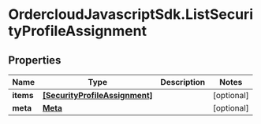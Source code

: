 # OrdercloudJavascriptSdk.ListSecurityProfileAssignment

## Properties
Name | Type | Description | Notes
------------ | ------------- | ------------- | -------------
**items** | [**[SecurityProfileAssignment]**](SecurityProfileAssignment.md) |  | [optional] 
**meta** | [**Meta**](Meta.md) |  | [optional] 


